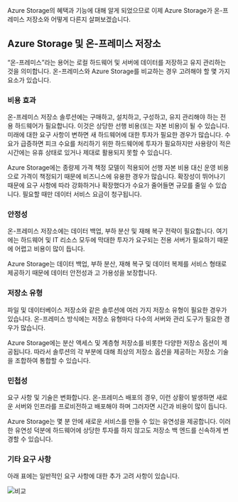 Azure Storage의 혜택과 기능에 대해 알게 되었으므로 이제 Azure Storage가 온-프레미스 저장소와 어떻게 다른지 살펴보겠습니다.

## <a name="azure-storage-versus-on-premises-storage"></a>Azure Storage 및 온-프레미스 저장소

“온-프레미스”라는 용어는 로컬 하드웨어 및 서버에 데이터를 저장하고 유지 관리하는 것을 의미합니다. 온-프레미스와 Azure Storage를 비교하는 경우 고려해야 할 몇 가지 요소가 있습니다.

### <a name="cost-effectiveness"></a>비용 효과
온-프레미스 저장소 솔루션에는 구매하고, 설치하고, 구성하고, 유지 관리해야 하는 전용 하드웨어가 필요합니다. 이것은 상당한 선행 비용(또는 자본 비용)이 될 수 있습니다. 미래에 대한 요구 사항이 변하면 새 하드웨어에 대한 투자가 필요한 경우가 많습니다. 수요가 급증하면 피크 수요를 처리하기 위한 하드웨어에 투자가 필요하지만 사용량이 적은 시간에는 유휴 상태로 있거나 제대로 활용되지 못할 수 있습니다.

Azure Storage에는 종량제 가격 책정 모델이 적용되어 선행 자본 비용 대신 운영 비용으로 가격이 책정되기 때문에 비즈니스에 유용한 경우가 많습니다. 확장성이 뛰어나기 때문에 요구 사항에 따라 강화하거나 확장했다가 수요가 줄어들면 규모를 줄일 수 있습니다. 필요할 때만 데이터 서비스 요금이 청구됩니다.

### <a name="reliability"></a>안정성 
온-프레미스 저장소에는 데이터 백업, 부하 분산 및 재해 복구 전략이 필요합니다. 여기에는 하드웨어 및 IT 리소스 모두에 막대한 투자가 요구되는 전용 서버가 필요하기 때문에 어렵고 비용이 많이 듭니다.

Azure Storage는 데이터 백업, 부하 분산, 재해 복구 및 데이터 복제를 서비스 형태로 제공하기 때문에 데이터 안전성과 고 가용성을 보장합니다.

### <a name="storage-types"></a>저장소 유형
파일 및 데이터베이스 저장소와 같은 솔루션에 여러 가지 저장소 유형이 필요한 경우가 있습니다. 온-프레미스 방식에는 저장소 유형마다 다수의 서버와 관리 도구가 필요한 경우가 많습니다.

Azure Storage에는 분산 액세스 및 계층형 저장소를 비롯한 다양한 저장소 옵션이 제공됩니다. 따라서 솔루션의 각 부분에 대해 최상의 저장소 옵션을 제공하는 저장소 기술을 조합하여 통합할 수 있습니다.

### <a name="agility"></a>민첩성
요구 사항 및 기술은 변화합니다. 온-프레미스 배포의 경우, 이런 상황이 발생하면 새로운 서버와 인프라를 프로비전하고 배포해야 하며 그러자면 시간과 비용이 많이 듭니다.

Azure Storage는 몇 분 안에 새로운 서비스를 만들 수 있는 유연성을 제공합니다. 이러한 유연성 덕분에 하드웨어에 상당한 투자를 하지 않고도 저장소 백 엔드를 신속하게 변경할 수 있습니다.

### <a name="other-requirements"></a>기타 요구 사항
아래 표에는 일반적인 요구 사항에 대한 추가 고려 사항이 있습니다.

![비교](../media-draft/Comparison.png)
